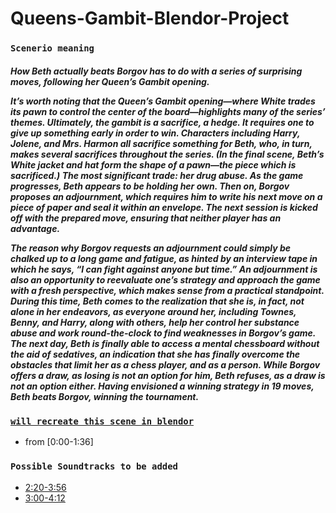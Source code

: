 # Queens-Gambit-Blendor-Project

### ``Scenerio meaning``

<p>
<h5>
How Beth actually beats Borgov has to do with a series of surprising moves, following her Queen’s Gambit opening.


It’s worth noting that the Queen’s Gambit opening—where White trades its pawn to control the center of the board—highlights many of the series’ themes. Ultimately, the gambit is a sacrifice, a hedge. It requires one to give up something early in order to win. Characters including Harry, Jolene, and Mrs. Harmon all sacrifice something for Beth, who, in turn, makes several sacrifices throughout the series. (In the final scene, Beth’s White jacket and hat form the shape of a pawn—the piece which is sacrificed.) The most significant trade: her drug abuse. As the game progresses, Beth appears to be holding her own. Then on, Borgov proposes an adjournment, which requires him to write his next move on a piece of paper and seal it within an envelope. The next session is kicked off with the prepared move, ensuring that neither player has an advantage.

The reason why Borgov requests an adjournment could simply be chalked up to a long game and fatigue, as hinted by an interview tape in which he says, “I can fight against anyone but time.” An adjournment is also an opportunity to reevaluate one’s strategy and approach the game with a fresh perspective, which makes sense from a practical standpoint. During this time, Beth comes to the realization that she is, in fact, not alone in her endeavors, as everyone around her, including Townes, Benny, and Harry, along with others, help her control her substance abuse and work round-the-clock to find weaknesses in Borgov’s game. The next day, Beth is finally able to access a mental chessboard without the aid of sedatives, an indication that she has finally overcome the obstacles that limit her as a chess player, and as a person. While Borgov offers a draw, as losing is not an option for him, Beth refuses, as a draw is not an option either. Having envisioned a winning strategy in 19 moves, Beth beats Borgov, winning the tournament.
</h5>
</p>

### [``will recreate this scene in blendor``](https://www.youtube.com/watch?v=PhJtJMITCoM&ab_channel=socinety)
- from [0:00-1:36]

### ```Possible Soundtracks to be added```
- [2:20-3:56](https://www.youtube.com/watch?v=T84LqClui9A&ab_channel=WaterTowerMusic)
- [3:00-4:12](https://www.youtube.com/watch?v=5RYY0hwHIRw&ab_channel=MattJones)
